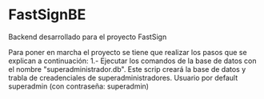 # FastSignBE
Backend desarrollado para el proyecto FastSign

Para poner en marcha el proyecto se tiene que realizar los pasos que se explican a continuación:
1.- Ejecutar los comandos de la base de datos con el nombre "superadministrador.db". Este scrip creará la base de datos y trabla de creadenciales de superadministradores. Usuario por default superadmin (con contraseña: superadmin)
